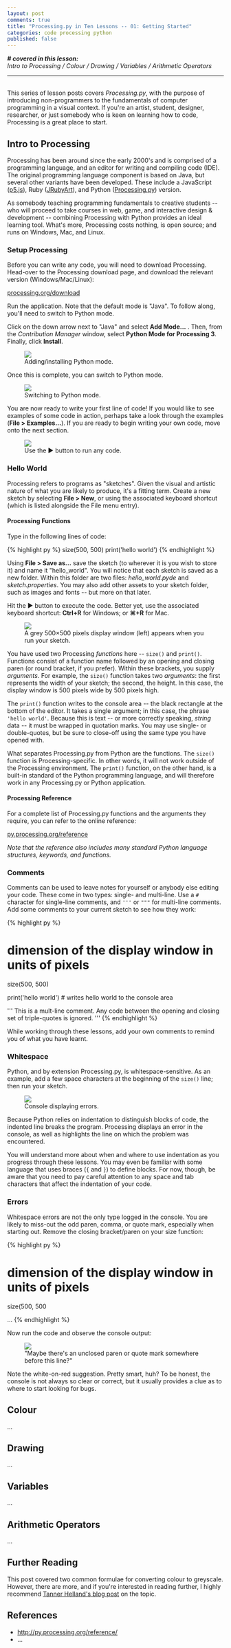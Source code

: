 ```yaml
---
layout: post
comments: true
title: "Processing.py in Ten Lessons -- 01: Getting Started"
categories: code processing python
published: false
---
```


***# covered in this lesson:***  
*Intro to Processing / Colour / Drawing / Variables / Arithmetic Operators*

---
&nbsp;  
This series of lesson posts covers *Processing.py*, with the purpose of introducing non-programmers to the fundamentals of computer programming in a visual context. If you're an artist, student, designer, researcher, or just somebody who is keen on learning how to code, Processing is a great place to start.

## Intro to Processing

Processing has been around since the early 2000's and is comprised of a programming language, and an editor for writing and compiling code (IDE). The original programming language component is based on Java, but several other variants have been developed. These include a JavaScript ([p5.js](https://p5js.org/)), Ruby ([JRubyArt](https://ruby-processing.github.io/JRubyArt/)), and Python ([Processing.py](http://py.processing.org/)) version.

As somebody teaching programming fundamentals to creative students -- who will proceed to take courses in web, game, and interactive design & development -- combining Processing with Python provides an ideal learning tool. What's more, Processing costs nothing, is open source; and runs on Windows, Mac, and Linux.

### Setup Processing

Before you can write any code, you will need to download Processing. Head-over to the Processing download page, and download the relevant version (Windows/Mac/Linux):

[processing.org/download](https://processing.org/download/)

Run the application. Note that the default mode is "Java". To follow along, you'll need to switch to Python mode.

Click on the down arrow next to "Java" and select **Add Mode...** . Then, from the *Contribution Manager* window, select **Python Mode for Processing 3**. Finally, click **Install**.

<figure>
  <img src="{{ site.url }}/img/pitl01gs/setup-add-python-mode.png" class="fullwidth" />
  <figcaption>Adding/installing Python mode.</figcaption>
</figure>

Once this is complete, you can switch to Python mode.

<figure>
  <img src="{{ site.url }}/img/pitl01gs/setup-switch-to-python-mode.png" class="fullwidth" />
  <figcaption>Switching to Python mode.</figcaption>
</figure>

You are now ready to write your first line of code! If you would like to see examples of some code in action, perhaps take a look through the examples (**File > Examples...**). If you are ready to begin writing your own code, move onto the next section.

<figure>
  <img src="{{ site.url }}/img/pitl01gs/setup-examples.png" class="fullwidth" />
  <figcaption>Use the &#9654; button to run any code.</figcaption>
</figure>

### Hello World

Processing refers to programs as "sketches". Given the visual and artistic nature of what you are likely to produce, it's a fitting term. Create a new sketch by selecting **File > New**, or using the associated keyboard shortcut (which is listed alongside the File menu entry).

#### Processing Functions

Type in the following lines of code:

{% highlight py %}
size(500, 500)
print('hello world')
{% endhighlight %}

Using **File > Save as...** save the sketch (to wherever it is you wish to store it) and name it "hello_world". You will notice that each sketch is saved as a new folder. Within this folder are two files: *hello_world.pyde* and *sketch.properties*. You may also add other assets to your sketch folder, such as images and fonts -- but more on that later.

Hit the &#9654; button to execute the code. Better yet, use the associated keyboard shortcut: **Ctrl+R** for Windows; or **&#8984;+R** for Mac.

<figure>
  <img src="{{ site.url }}/img/pitl01gs/hello-world-run.png" class="fullwidth" />
  <figcaption>A grey 500×500 pixels display window (left) appears when you run your sketch.</figcaption>
</figure>

You have used two Processing *functions* here -- `size()` and `print()`. Functions consist of a function name followed by an opening and closing paren (or round bracket, if you prefer). Within these brackets, you supply *arguments*. For example, the `size()` function takes two *arguments*: the first represents the width of your sketch; the second, the height. In this case, the display window is 500 pixels wide by 500 pixels high.

The `print()` function writes to the console area -- the black rectangle at the bottom of the editor. It takes a single argument; in this case, the phrase `'hello world'`. Because this is text -- or more correctly speaking, *string* data -- it must be wrapped in quotation marks. You may use single- or double-quotes, but be sure to close-off using the same type you have opened with.

What separates Processing.py from Python are the functions. The `size()` function is Processing-specific. In other words, it will not work outside of the Processing environment. The `print()` function, on the other hand, is a built-in standard of the Python programming language, and will therefore work in any Processing.py or Python application.

#### Processing Reference

For a complete list of Processing.py functions and the arguments they require, you can refer to the online reference:

[py.processing.org/reference](http://py.processing.org/reference/)

*Note that the reference also includes many standard Python language structures, keywords, and functions.*

### Comments

Comments can be used to leave notes for yourself or anybody else editing your code. These come in two types: single- and multi-line. Use a `#` character for single-line comments, and `'''` or `"""` for multi-line comments. Add some comments to your current sketch to see how they work:

{% highlight py %}
# dimension of the display window in units of pixels
size(500, 500)

print('hello world') # writes hello world to the console area

'''
This is a mult-line comment.
Any code between the opening and closing set of triple-quotes is ignored.
'''
{% endhighlight %}

While working through these lessons, add your own comments to remind you of what you have learnt.

### Whitespace

Python, and by extension Processing.py, is whitespace-sensitive. As an example, add a few space characters at the beginning of the `size()` line; then run your sketch.

<figure>
  <img src="{{ site.url }}/img/pitl01gs/whitespace-error.png" class="fullwidth" />
  <figcaption>Console displaying errors.</figcaption>
</figure>

Because Python relies on indentation to distinguish blocks of code, the indented line breaks the program. Processing displays an error in the console, as well as highlights the line on which the problem was encountered.

You will understand more about when and where to use indentation as you progress through these lessons. You may even be familiar with some language that uses braces (`{` and `}`) to define blocks. For now, though, be aware that you need to pay careful attention to any space and tab characters that affect the indentation of your code.

### Errors

Whitespace errors are not the only type logged in the console. You are likely to miss-out the odd paren, comma, or quote mark, especially when starting out. Remove the closing bracket/paren on your size function:

{% highlight py %}
# dimension of the display window in units of pixels
size(500, 500

...
{% endhighlight %}

Now run the code and observe the console output:

<figure>
  <img src="{{ site.url }}/img/pitl01gs/error-unclosed-paren.png" class="fullwidth" />
  <figcaption>"Maybe there's an unclosed paren or quote mark somewhere before this line?"</figcaption>
</figure>

Note the white-on-red suggestion. Pretty smart, huh? To be honest, the console is not always so clear or correct, but it usually provides a clue as to where to start looking for bugs.

## Colour

...

## Drawing

...

## Variables

...


## Arithmetic Operators

...





## Further Reading

This post covered two common formulae for converting colour to greyscale. However, there are more, and if you're interested in reading further, I highly recommend [Tanner Helland's blog post]( http://www.tannerhelland.com/3643/grayscale-image-algorithm-vb6/) on the topic.

## References

* http://py.processing.org/reference/
* ...
